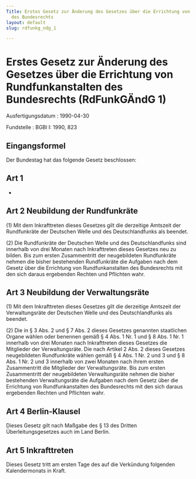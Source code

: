```yaml
---
Title: Erstes Gesetz zur Änderung des Gesetzes über die Errichtung von Rundfunkanstalten
  des Bundesrechts
layout: default
slug: rdfunkg_ndg_1

---
```


# Erstes Gesetz zur Änderung des Gesetzes über die Errichtung von Rundfunkanstalten des Bundesrechts (RdFunkGÄndG 1)

Ausfertigungsdatum
:   1990-04-30

Fundstelle
:   BGBl I: 1990, 823



## Eingangsformel

Der Bundestag hat das folgende Gesetz beschlossen:


## Art 1

-


## Art 2 Neubildung der Rundfunkräte

(1) Mit dem Inkrafttreten dieses Gesetzes gilt die derzeitige Amtszeit
der Rundfunkräte der Deutschen Welle und des Deutschlandfunks als
beendet.

(2) Die Rundfunkräte der Deutschen Welle und des Deutschlandfunks sind
innerhalb von drei Monaten nach Inkrafttreten dieses Gesetzes neu zu
bilden. Bis zum ersten Zusammentritt der neugebildeten Rundfunkräte
nehmen die bisher bestehenden Rundfunkräte die Aufgaben nach dem
Gesetz über die Errichtung von Rundfunkanstalten des Bundesrechts mit
den sich daraus ergebenden Rechten und Pflichten wahr.


## Art 3 Neubildung der Verwaltungsräte

(1) Mit dem Inkrafttreten dieses Gesetzes gilt die derzeitige Amtszeit
der Verwaltungsräte der Deutschen Welle und des Deutschlandfunks als
beendet.

(2) Die in § 3 Abs. 2 und § 7 Abs. 2 dieses Gesetzes genannten
staatlichen Organe wählen oder benennen gemäß § 4 Abs. 1 Nr. 1 und § 8
Abs. 1 Nr. 1 innerhalb von drei Monaten nach Inkrafttreten dieses
Gesetzes die Mitglieder der Verwaltungsräte. Die nach Artikel 2 Abs. 2
dieses Gesetzes neugebildeten Rundfunkräte wählen gemäß § 4 Abs. 1 Nr.
2 und 3 und § 8 Abs. 1 Nr. 2 und 3 innerhalb von zwei Monaten nach
ihrem ersten Zusammentritt die Mitglieder der Verwaltungsräte. Bis zum
ersten Zusammentritt der neugebildeten Verwaltungsräte nehmen die
bisher bestehenden Verwaltungsräte die Aufgaben nach dem Gesetz über
die Errichtung von Rundfunkanstalten des Bundesrechts mit den sich
daraus ergebenden Rechten und Pflichten wahr.


## Art 4 Berlin-Klausel

Dieses Gesetz gilt nach Maßgabe des § 13 des Dritten
Überleitungsgesetzes auch im Land Berlin.


## Art 5 Inkrafttreten

Dieses Gesetz tritt am ersten Tage des auf die Verkündung folgenden
Kalendermonats in Kraft.

